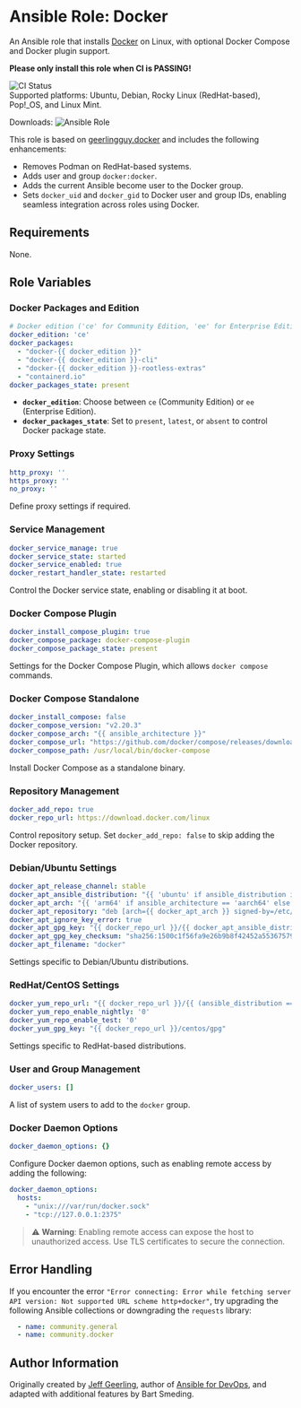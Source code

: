 
# Ansible Role: Docker

An Ansible role that installs [Docker](https://www.docker.com) on Linux, with optional Docker Compose and Docker plugin support.

__Please only install this role when CI is PASSING!__

![CI Status](https://github.com/bsmeding/ansible_role_docker/actions/workflows/ci.yml/badge.svg)  
Supported platforms: Ubuntu, Debian, Rocky Linux (RedHat-based), Pop!_OS, and Linux Mint.

Downloads: ![Ansible Role](https://img.shields.io/ansible/role/d/bsmeding/docker)

This role is based on [geerlingguy.docker](https://github.com/geerlingguy/ansible-role-docker/) and includes the following enhancements:

- Removes Podman on RedHat-based systems.
- Adds user and group `docker:docker`.
- Adds the current Ansible become user to the Docker group.
- Sets `docker_uid` and `docker_gid` to Docker user and group IDs, enabling seamless integration across roles using Docker.

## Requirements
None.

## Role Variables

### Docker Packages and Edition

```yaml
# Docker edition ('ce' for Community Edition, 'ee' for Enterprise Edition)
docker_edition: 'ce'
docker_packages:
  - "docker-{{ docker_edition }}"
  - "docker-{{ docker_edition }}-cli"
  - "docker-{{ docker_edition }}-rootless-extras"
  - "containerd.io"
docker_packages_state: present
```

- **`docker_edition`**: Choose between `ce` (Community Edition) or `ee` (Enterprise Edition).
- **`docker_packages_state`**: Set to `present`, `latest`, or `absent` to control Docker package state.

### Proxy Settings

```yaml
http_proxy: ''
https_proxy: ''
no_proxy: ''
```

Define proxy settings if required.

### Service Management

```yaml
docker_service_manage: true
docker_service_state: started
docker_service_enabled: true
docker_restart_handler_state: restarted
```

Control the Docker service state, enabling or disabling it at boot.

### Docker Compose Plugin

```yaml
docker_install_compose_plugin: true
docker_compose_package: docker-compose-plugin
docker_compose_package_state: present
```

Settings for the Docker Compose Plugin, which allows `docker compose` commands.

### Docker Compose Standalone

```yaml
docker_install_compose: false
docker_compose_version: "v2.20.3"
docker_compose_arch: "{{ ansible_architecture }}"
docker_compose_url: "https://github.com/docker/compose/releases/download/{{ docker_compose_version }}/docker-compose-linux-{{ docker_compose_arch }}"
docker_compose_path: /usr/local/bin/docker-compose
```

Install Docker Compose as a standalone binary.

### Repository Management

```yaml
docker_add_repo: true
docker_repo_url: https://download.docker.com/linux
```

Control repository setup. Set `docker_add_repo: false` to skip adding the Docker repository.

### Debian/Ubuntu Settings

```yaml
docker_apt_release_channel: stable
docker_apt_ansible_distribution: "{{ 'ubuntu' if ansible_distribution in ['Pop!_OS', 'Linux Mint'] else ansible_distribution }}"
docker_apt_arch: "{{ 'arm64' if ansible_architecture == 'aarch64' else 'amd64' }}"
docker_apt_repository: "deb [arch={{ docker_apt_arch }} signed-by=/etc/apt/trusted.gpg.d/docker.asc] {{ docker_repo_url }}/{{ docker_apt_ansible_distribution | lower }} {{ ansible_distribution_release }} {{ docker_apt_release_channel }}"
docker_apt_ignore_key_error: true
docker_apt_gpg_key: "{{ docker_repo_url }}/{{ docker_apt_ansible_distribution | lower }}/gpg"
docker_apt_gpg_key_checksum: "sha256:1500c1f56fa9e26b9b8f42452a553675796ade0807cdce11975eb98170b3a570"
docker_apt_filename: "docker"
```

Settings specific to Debian/Ubuntu distributions.

### RedHat/CentOS Settings

```yaml
docker_yum_repo_url: "{{ docker_repo_url }}/{{ (ansible_distribution == 'Fedora') | ternary('fedora','centos') }}/docker-{{ docker_edition }}.repo"
docker_yum_repo_enable_nightly: '0'
docker_yum_repo_enable_test: '0'
docker_yum_gpg_key: "{{ docker_repo_url }}/centos/gpg"
```

Settings specific to RedHat-based distributions.

### User and Group Management

```yaml
docker_users: []
```

A list of system users to add to the `docker` group.

### Docker Daemon Options

```yaml
docker_daemon_options: {}
```

Configure Docker daemon options, such as enabling remote access by adding the following:

```yaml
docker_daemon_options:
  hosts:
    - "unix:///var/run/docker.sock"
    - "tcp://127.0.0.1:2375"
```

> ⚠️ **Warning**: Enabling remote access can expose the host to unauthorized access. Use TLS certificates to secure the connection.

## Error Handling

If you encounter the error `"Error connecting: Error while fetching server API version: Not supported URL scheme http+docker"`, try upgrading the following Ansible collections or downgrading the `requests` library:

```yaml
  - name: community.general
  - name: community.docker
```

## Author Information

Originally created by [Jeff Geerling](https://www.jeffgeerling.com/), author of [Ansible for DevOps](https://www.ansiblefordevops.com/), and adapted with additional features by Bart Smeding.

